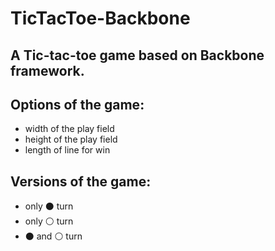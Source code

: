 # TicTacToe-Backbone

<h2>A Tic-tac-toe game based on Backbone framework.</h2>

Options of the game:
--------------------
<ul>
    <li>width of the play field</li>
    <li>height of the play field</li>
    <li>length of line for win</li>
</ul>

Versions of the game:
---------------------
<ul>
    <li>only &#9899; turn</li>
    <li>only &#9898; turn</li>
    <li>&#9899; and &#9898; turn</li>
</ul>